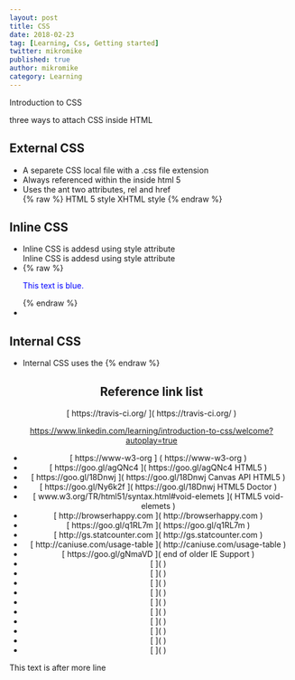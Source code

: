 ```yaml
---
layout: post
title: CSS
date: 2018-02-23
tag: [Learning, Css, Getting started]
twitter: mikromike
published: true
author: mikromike
category: Learning
---
```

Introduction to CSS

three ways to attach CSS inside HTML

## External CSS
<ul>
          <li>
          A separete CSS local file with a .css file extension
          </li>
          <li>
          Always referenced within the <head> inside html 5
          </li>
          <li>
          Uses the <link> ant two attributes, rel and href
          </li>   {% raw %} 
<link rel="stylesheet" href="stylesheet.css"> HTML 5 style
<link rel="stylesheet" type="text/css" href="stylesheet.css"> XHTML style   {% endraw %}
</ul>

## Inline CSS
<ul>  
      <li>
          Inline CSS is addesd using style attribute
      </li>
          Inline CSS is addesd using style attribute
        <li>
    {% raw %}      <p style="color: blue;"> This text is blue.</p>  {% endraw %}
        </li>
        <li>
        </li>

</ul>

## Internal CSS
<ul>
      <li>  
        Internal CSS uses the <style> tag, included in the <head> element.
      </li>
      <li>
        <p> Internal CSS will overwrites external CSS, only if it's added after
        the external stylesheet. </p>
      </li>
  {% raw %}     <head>
        <link rel="stylesheet" href="external.css">
          <style>
            p {
              color: blue;
              )
          </style>
      </head>     {% endraw %}
</ul>


<center> <h2> Reference link list </h2>
[ https://travis-ci.org/ ]( https://travis-ci.org/ )

https://www.linkedin.com/learning/introduction-to-css/welcome?autoplay=true
<ul>
<li> [ https://www-w3-org ] ( https://www-w3-org ) </li>
<li> [ https://goo.gl/agQNc4 ]( https://goo.gl/agQNc4  HTML5  ) </li>
<li> [ https://goo.gl/18Dnwj ]( https://goo.gl/18Dnwj Canvas API HTML5 ) </li>
<li> [ https://goo.gl/Ny6k2f ]( https://goo.gl/18Dnwj HTML5 Doctor ) </li>
<li> [ www.w3.org/TR/html51/syntax.html#void-elemets ]( HTML5 void-elemets ) </li>
<li> [ http://browserhappy.com ]( http://browserhappy.com ) </li>
<li> [ https://goo.gl/q1RL7m ](  https://goo.gl/q1RL7m ) </li>
<li> [ http://gs.statcounter.com ]( http://gs.statcounter.com ) </li>
<li> [ http://caniuse.com/usage-table ]( http://caniuse.com/usage-table  ) </li>
<li> [ https://goo.gl/gNmaVD ]( end of older IE Support  ) </li>
<li> [  ](  ) </li>
<li> [  ](  ) </li>
<li> [  ](  ) </li>
<li> [  ](  ) </li>
<li> [  ](  ) </li>
<li> [  ](  ) </li>
<li> [  ](  ) </li>
<li> [  ](  ) </li>
<li> [  ](  ) </li>
<li> [  ](  ) </li>
</ul>
</center>
<!--more-->
This text is after more line
